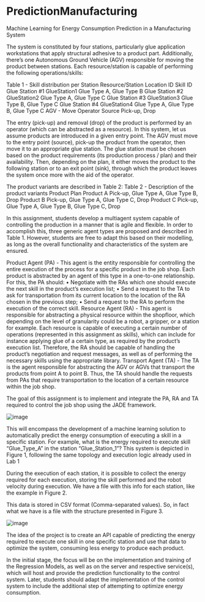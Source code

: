 # PredictionManufacturing
 Machine Learning for Energy Consumption Prediction in a Manufacturing System

The system is constituted by four stations, particularly glue application workstations that apply structural adhesive to a product part. Additionally, there’s one Autonomous Ground Vehicle (AGV) responsible for moving the product between stations. Each resource/station is capable of performing the following operations/skills:

Table 1 - Skill distribution per Station
Resource/Station Location ID Skill ID
Glue Station #1 GlueStation1 Glue Type A, Glue Type B
Glue Station #2 GlueStation2 Glue Type A, Glue Type C
Glue Station #3 GlueStation3 Glue Type B, Glue Type C
Glue Station #4 GlueStation4 Glue Type A, Glue Type B, Glue Type C
AGV - Move
Operator Source Pick-up, Drop

The entry (pick-up) and removal (drop) of the product is performed by an operator (which can be abstracted as a resource). In this system, let us assume products are introduced in a given entry point. The AGV must move to the entry point (source), pick-up the product from the operator, then move it to an appropriate glue station. The glue station must be chosen based on the product requirements (its production process / plan) and their availability. Then, depending on the plan, it either moves the product to the following station or to an exit point (sink), through which the product leaves the system once more with the aid of the operator.

The product variants are described in Table 2:
Table 2 - Description of the product variants
Product Plan
Product A Pick-up, Glue Type A, Glue Type B, Drop
Product B Pick-up, Glue Type A, Glue Type C, Drop
Product C Pick-up, Glue Type A, Glue Type B, Glue Type C, Drop

In this assignment, students develop a multiagent system capable of controlling the production in a manner that is agile and flexible. In order to accomplish this, three generic agent types are proposed and described in Table 1. However, students are free to adapt this based on their modelling, as long as the overall functionality and characteristics of the system are ensured.

Product Agent (PA) - This agent is the entity responsible for controlling the entire execution of the process for a specific product in the job shop. Each product is abstracted by an agent of this type in a one-to-one relationship. For this, the PA should:
• Negotiate with the RAs which one should execute the next skill in the product’s execution list;
• Send a request to the TA to ask for transportation from its current location to the location of the RA chosen in the previous step;
• Send a request to the RA to 
perform the execution of the correct skill.
Resource Agent (RA) - This agent is responsible for abstracting a physical resource within the shopfloor, which depending on the level of granularity could be a robot, a gripper, or a station for example. Each resource is capable of executing a certain number of operations (represented in this assignment as skills), which can include for instance applying glue of a certain type, as required by the product’s execution list. Therefore, the RA should be capable of handling the product’s negotiation and request messages, as well as of performing the necessary skills using the appropriate library.
Transport Agent (TA) - The TA is the agent responsible for abstracting the AGV or AGVs that transport the products from point A to point B. Thus, the TA should handle the requests from PAs that require transportation to the location of a certain resource within the job shop. 

The goal of this assignment is to implement and integrate the PA, RA and TA required to control the job shop using the JADE framework.

![image](https://github.com/franciscoabadesantos/PredictionManufacturing/assets/65195331/5abeaa3b-61f8-4edb-8dbf-4118c35937ee)

This will encompass the development of a machine learning solution to automatically predict the energy consumption of executing a skill in a specific station. For example, what is the energy required to execute skill “Glue_Type_A” in the station “Glue_Station_1”? This system is depicted in Figure 1, following the same topology and execution logic already used in Lab 1

During the execution of each station, it is possible to collect the energy required for each execution, storing the skill performed and the robot velocity during execution. We have a file with this info for each station, like the example in Figure 2.

This data is stored in CSV format (Comma-separated values). So, in fact what we have is a file with the structure presented in Figure 3.

![image](https://github.com/franciscoabadesantos/PredictionManufacturing/assets/65195331/67913da0-7eb2-42e5-a668-7ed981e2ad28)


The idea of the project is to create an API capable of predicting the energy required to execute one skill in one specific station and use that data to optimize the system, consuming less energy to produce each product.

In the initial stage, the focus will be on the implementation and training of the Regression Models, as well as on the server and respective service(s), which will host and provide the prediction functionality to the control system. Later, students should adapt the implementation of the control system to include the additional step of attempting to optimize energy consumption.
